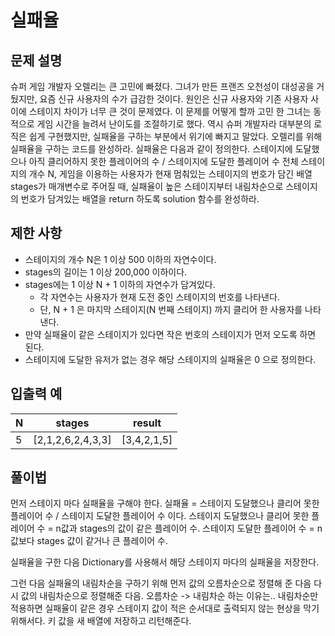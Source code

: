 # 실패율

## 문제 설명
슈퍼 게임 개발자 오렐리는 큰 고민에 빠졌다. 그녀가 만든 프랜즈 오천성이 대성공을 거뒀지만, 요즘 신규 사용자의 수가 급감한 것이다. 원인은 신규 사용자와 기존 사용자 사이에 스테이지 차이가 너무 큰 것이 문제였다.
이 문제를 어떻게 할까 고민 한 그녀는 동적으로 게임 시간을 늘려서 난이도를 조절하기로 했다. 역시 슈퍼 개발자라 대부분의 로직은 쉽게 구현했지만, 실패율을 구하는 부분에서 위기에 빠지고 말았다. 오렐리를 위해 실패율을 구하는 코드를 완성하라.
실패율은 다음과 같이 정의한다.
스테이지에 도달했으나 아직 클리어하지 못한 플레이어의 수 / 스테이지에 도달한 플레이어 수
전체 스테이지의 개수 N, 게임을 이용하는 사용자가 현재 멈춰있는 스테이지의 번호가 담긴 배열 stages가 매개변수로 주어질 때, 실패율이 높은 스테이지부터 내림차순으로 스테이지의 번호가 담겨있는 배열을 return 하도록 solution 함수를 완성하라.

## 제한 사항
- 스테이지의 개수 N은 1 이상 500 이하의 자연수이다.
- stages의 길이는 1 이상 200,000 이하이다.
- stages에는 1 이상 N + 1 이하의 자연수가 담겨있다.
    - 각 자연수는 사용자가 현재 도전 중인 스테이지의 번호를 나타낸다.
    - 단, N + 1 은 마지막 스테이지(N 번째 스테이지) 까지 클리어 한 사용자를 나타낸다.
- 만약 실패율이 같은 스테이지가 있다면 작은 번호의 스테이지가 먼저 오도록 하면 된다.
- 스테이지에 도달한 유저가 없는 경우 해당 스테이지의 실패율은 0 으로 정의한다.

## 입출력 예
| N | stages | result |
|---|---|---|
|5|[2,1,2,6,2,4,3,3] | [3,4,2,1,5]|

## 풀이법
먼저 스테이지 마다 실패율을 구해야 한다.
실패율 = 스테이지 도달했으나 클리어 못한 플레이어 수 / 스테이지 도달한 플레이어 수 이다.
스테이지 도달했으나 클리어 못한 플레이어 수 = n값과 stages의 값이 같은 플레이어 수.
스테이지 도달한 플레이어 수 = n값보다 stages 값이 같거나 큰 플레이어 수.

실패율을 구한 다음 Dictionary를 사용해서 해당 스테이지 마다의 실패율을 저장한다. 

그런 다음 실패율의 내림차순을 구하기 위해 먼저 값의 오름차순으로 정렬해 준 다음 다시 값의 내림차순으로 정렬해준 다음.
오름차순 -> 내림차순 하는 이유는.. 내림차순만 적용하면 실패율이 같은 경우 스테이지 값이 적은 순서대로 출력되지 않는 현상을 막기위해서다.
키 값을 새 배열에 저장하고 리턴해준다.
